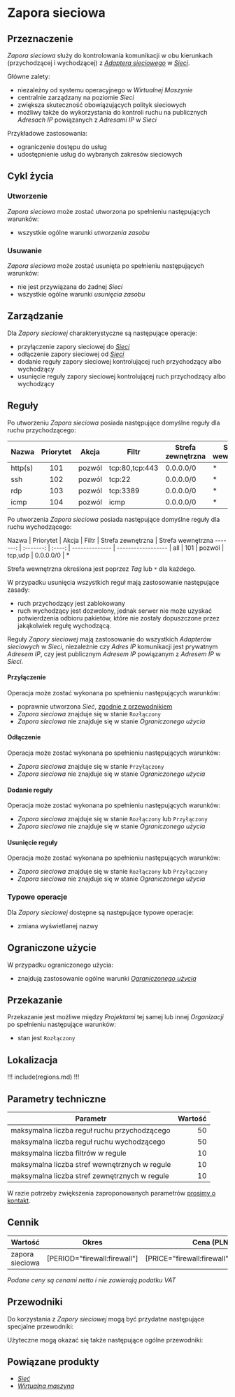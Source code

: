# Zapora sieciowa

## Przeznaczenie

*Zapora sieciowa* służy do kontrolowania komunikacji w obu kierunkach (przychodzącej i wychodzącej) z *[Adaptera sieciowego](/resource/networking/network-adapter.md)* w *[Sieci](/resource/networking/network.md)*.

Główne zalety:

 * niezależny od systemu operacyjnego w *Wirtualnej Maszynie*
 * centralnie zarządzany na poziomie *Sieci*
 * zwiększa skuteczność obowiązujących polityk sieciowych
 * możliwy także do wykorzystania do kontroli ruchu na publicznych *Adresach IP* powiązanych z *Adresami IP* w *Sieci*

Przykładowe zastosowania:

 * ograniczenie dostępu do usług
 * udostępnienie usług do wybranych zakresów sieciowych

## Cykl życia

### Utworzenie

*Zapora sieciowa* może zostać utworzona po spełnieniu następujących warunków:

 * wszystkie ogólne warunki *utworzenia zasobu*

### Usuwanie

*Zapora sieciowa* może zostać usunięta po spełnieniu następujących warunków:

 * nie jest przywiązana do żadnej *Sieci*
 * wszystkie ogólne warunki *usunięcia zasobu*

## Zarządzanie

Dla *Zapory sieciowej* charakterystyczne są następujące operacje:

 * przyłączenie zapory sieciowej do *[Sieci](/resource/networking/network.md)*
 * odłączenie zapory sieciowej od *[Sieci](/resource/networking/network.md)*
 * dodanie reguły zapory sieciowej kontrolującej ruch przychodzący albo wychodzący
 * usunięcie reguły zapory sieciowej kontrolującej ruch przychodzący albo wychodzący

## Reguły

Po utworzeniu *Zapora sieciowa* posiada następujące domyślne reguły dla ruchu przychodzącego:

Nazwa    | Priorytet | Akcja  | Filtr          | Strefa zewnętrzna  | Strefa wewnętrzna
-------- | :-------: | :----: | ---------------| ------------------ | ---
http(s)  | 101       | pozwól | tcp:80,tcp:443 | 0.0.0.0/0          | *
ssh      | 102       | pozwól | tcp:22         | 0.0.0.0/0          | *
rdp      | 103       | pozwól | tcp:3389       | 0.0.0.0/0          | *
icmp     | 104       | pozwól | icmp           | 0.0.0.0/0          | *

Po utworzenia *Zapora sieciowa* posiada następujące domyślne reguły dla ruchu wychodzącego:

Nazwa    | Priorytet | Akcja  | Filtr          | Strefa zewnętrzna  | Strefa wewnętrzna
-------: | :-------: | :----: | -------------- | ------------------ |
all      | 101       | pozwól | tcp,udp        | 0.0.0.0/0          | *

Strefa wewnętrzna określona jest poprzez *Tag* lub `*` dla każdego.

W przypadku usunięcia wszystkich reguł mają zastosowanie następujące zasady:

 * ruch przychodzący jest zablokowany
 * ruch wychodzący jest dozwolony, jednak serwer nie może uzyskać potwierdzenia odbioru pakietów, które nie zostały dopuszczone przez jakąkolwiek regułę wychodzącą.

Reguły *Zapory sieciowej* mają zastosowanie do wszystkich *Adapterów sieciowych* w *Sieci*, niezależnie czy *Adres IP* komunikacji jest prywatnym *Adresem IP*, czy jest publicznym *Adresem IP* powiązanym z *Adresem IP* w *Sieci*.

#### Przyłączenie

Operacja może zostać wykonana po spełnieniu następujących warunków:

 * poprawnie utworzona *Sieć*, [zgodnie z przewodnikiem](/guide/networking/network/creating.md)
 * *Zapora sieciowa* znajduje się w stanie ```Rozłączony```
 * *Zapora sieciowa* nie znajduje się w stanie *Ograniczonego użycia*

#### Odłączenie

Operacja może zostać wykonana po spełnieniu następujących warunków:

 * *Zapora sieciowa* znajduje się w stanie ```Przyłączony```
 * *Zapora sieciowa* nie znajduje się w stanie *Ograniczonego użycia*

#### Dodanie reguły

Operacja może zostać wykonana po spełnieniu następujących warunków:

 * *Zapora sieciowa* znajduje się w stanie ```Rozłączony``` lub ```Przyłączony```
 * *Zapora sieciowa* nie znajduje się w stanie *Ograniczonego użycia*

#### Usunięcie reguły

Operacja może zostać wykonana po spełnieniu następujących warunków:

 * *Zapora sieciowa* znajduje się w stanie ```Rozłączony``` lub ```Przyłączony```
 * *Zapora sieciowa* nie znajduje się w stanie *Ograniczonego użycia*

### Typowe operacje

Dla *Zapory sieciowej* dostępne są następujące typowe operacje:

 * zmiana wyświetlanej nazwy

## Ograniczone użycie

W przypadku ograniczonego użycia:

 * znajdują zastosowanie ogólne warunki *[Ograniczonego użycia](/platform/resource.md#ograniczonego-uzycia)*

## Przekazanie

Przekazanie jest możliwe między *Projektami* tej samej lub innej *Organizacji* po spełnieniu następujące warunków:

 * stan jest ``Rozłączony``

## Lokalizacja

!!! include(regions.md) !!!

## Parametry techniczne

Parametr                                      | Wartość
--------------------------------------------- | ------:
maksymalna liczba reguł ruchu przychodzącego  | 50
maksymalna liczba reguł ruchu wychodzącego    | 50
maksymalna liczba filtrów w regule            | 10
maksymalna liczba stref wewnętrznych w regule | 10
maksymalna liczba stref zewnętrznych w regule | 10

W razie potrzeby zwiększenia zaproponowanych parametrów [prosimy o kontakt](/about-us/contact.md).

## Cennik

Wartość         | Okres                        | Cena (PLN)                  | Uwagi
--------------- | :--------------------------: | --------------------------: | ----
zapora sieciowa | [PERIOD="firewall:firewall"] | [PRICE="firewall:firewall"] |

*Podane ceny są cenami netto i nie zawierają podatku VAT*

## Przewodniki

Do korzystania z *Zapory sieciowej* mogą być przydatne następujące specjalne przewodniki:

<PageList path_re="guide/networking/firewall/"/>

Użyteczne mogą okazać się także następujące ogólne przewodniki:

<PageList path_re="guide/resource/"/>

## Powiązane produkty

 * *[Sieć](/resource/networking/network.md)*
 * *[Wirtualna maszyna](/resource/compute/virtual-machine.md)*
